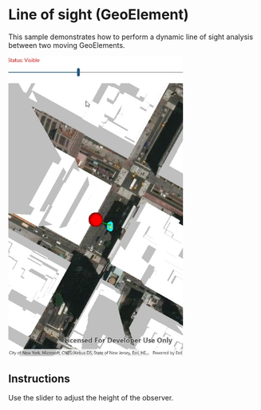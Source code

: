 # Line of sight (GeoElement)

This sample demonstrates how to perform a dynamic line of sight analysis between two moving GeoElements.

<img src="LineOfSightGeoElement.jpg" width="350"/>

## Instructions

Use the slider to adjust the height of the observer.
